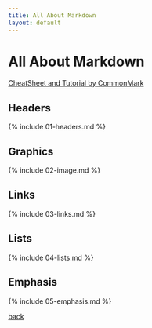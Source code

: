 ```yaml
---
title: All About Markdown
layout: default
---
```


# All About Markdown

[CheatSheet and Tutorial by CommonMark](https://commonmark.org/help/)

## Headers
{% include 01-headers.md %}

## Graphics
{% include 02-image.md %}

## Links
{% include 03-links.md %}

## Lists
{% include 04-lists.md %}

## Emphasis
{% include 05-emphasis.md %}



[back](./)
